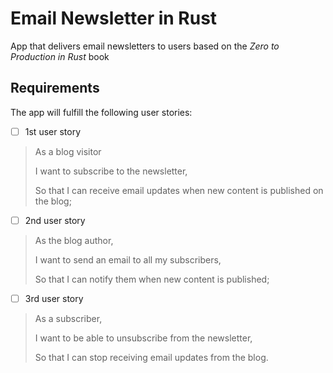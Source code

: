 # Email Newsletter in Rust

App that delivers email newsletters to users based on the _Zero to Production in Rust_ book

## Requirements

The app will fulfill the following user stories:

- [ ] 1st user story

> As a blog visitor
>
> I want to subscribe to the newsletter,
>
> So that I can receive email updates when new content is published on the blog;

- [ ] 2nd user story

> As the blog author,
>
> I want to send an email to all my subscribers,
>
> So that I can notify them when new content is published;

- [ ] 3rd user story

> As a subscriber,
>
> I want to be able to unsubscribe from the newsletter,
>
> So that I can stop receiving email updates from the blog.
